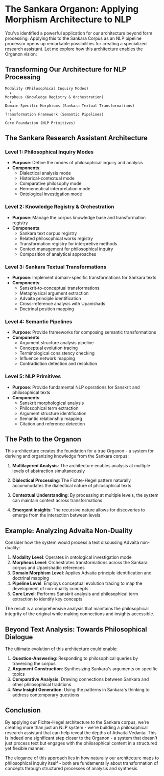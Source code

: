# The Sankara Organon: Applying Morphism Architecture to NLP

You've identified a powerful application for our architecture beyond form processing. Applying this to the Sankara Corpus as an NLP pipeline processor opens up remarkable possibilities for creating a specialized research assistant. Let me explore how this architecture enables the Organon vision:

## Transforming Our Architecture for NLP Processing

```
Modality (Philosophical Inquiry Modes)
  ↓
Morpheus (Knowledge Registry & Orchestration)
  ↓
Domain-Specific Morphisms (Sankara Textual Transformations)
  ↓
Transformation Framework (Semantic Pipelines)
  ↓
Core Foundation (NLP Primitives)
```

## The Sankara Research Assistant Architecture

### Level 1: Philosophical Inquiry Modes
- **Purpose**: Define the modes of philosophical inquiry and analysis
- **Components**:
  - Dialectical analysis mode
  - Historical-contextual mode
  - Comparative philosophy mode
  - Hermeneutical interpretation mode
  - Ontological investigation mode
  
### Level 2: Knowledge Registry & Orchestration
- **Purpose**: Manage the corpus knowledge base and transformation registry
- **Components**:
  - Sankara text corpus registry
  - Related philosophical works registry
  - Transformation registry for interpretive methods
  - Context management for philosophical inquiry
  - Composition of analytical approaches

### Level 3: Sankara Textual Transformations
- **Purpose**: Implement domain-specific transformations for Sankara texts
- **Components**:
  - Sanskrit-to-conceptual transformations
  - Metaphysical argument extraction
  - Advaita principle identification
  - Cross-reference analysis with Upanishads
  - Doctrinal position mapping

### Level 4: Semantic Pipelines
- **Purpose**: Provide frameworks for composing semantic transformations
- **Components**:
  - Argument structure analysis pipeline
  - Conceptual evolution tracing
  - Terminological consistency checking
  - Influence network mapping
  - Contradiction detection and resolution

### Level 5: NLP Primitives
- **Purpose**: Provide fundamental NLP operations for Sanskrit and philosophical texts
- **Components**:
  - Sanskrit morphological analysis
  - Philosophical term extraction
  - Argument structure identification
  - Semantic relationship mapping
  - Citation and reference detection

## The Path to the Organon

This architecture creates the foundation for a true Organon - a system for deriving and organizing knowledge from the Sankara corpus:

1. **Multilayered Analysis**: The architecture enables analysis at multiple levels of abstraction simultaneously

2. **Dialectical Processing**: The Fichte-Hegel pattern naturally accommodates the dialectical nature of philosophical texts

3. **Contextual Understanding**: By processing at multiple levels, the system can maintain context across transformations

4. **Emergent Insights**: The recursive nature allows for discoveries to emerge from the interaction between levels

## Example: Analyzing Advaita Non-Duality

Consider how the system would process a text discussing Advaita non-duality:

1. **Modality Level**: Operates in ontological investigation mode
2. **Morpheus Level**: Orchestrates transformations across the Sankara corpus and Upanishadic references
3. **Domain Morphism Level**: Applies Advaita principle identification and doctrinal mapping
4. **Pipeline Level**: Employs conceptual evolution tracing to map the development of non-duality concepts
5. **Core Level**: Performs Sanskrit analysis and philosophical term extraction to identify key concepts

The result is a comprehensive analysis that maintains the philosophical integrity of the original while making connections and insights accessible.

## Beyond Text Analysis: Towards Philosophical Dialogue

The ultimate evolution of this architecture could enable:

1. **Question-Answering**: Responding to philosophical queries by traversing the corpus
2. **Argument Construction**: Synthesizing Sankara's arguments on specific topics
3. **Comparative Analysis**: Drawing connections between Sankara and other philosophical traditions
4. **New Insight Generation**: Using the patterns in Sankara's thinking to address contemporary questions

## Conclusion

By applying our Fichte-Hegel architecture to the Sankara corpus, we're creating more than just an NLP system - we're building a philosophical research assistant that can help reveal the depths of Advaita Vedanta. This is indeed one significant step closer to the Organon - a system that doesn't just process text but engages with the philosophical content in a structured yet flexible manner.

The elegance of this approach lies in how naturally our architecture maps to philosophical inquiry itself - both are fundamentally about transformation of concepts through structured processes of analysis and synthesis.